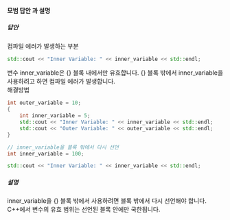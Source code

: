 #### 모범 답안 과 설명
##### 답안
컴파일 에러가 발생하는 부분
```cpp
std::cout << "Inner Variable: " << inner_variable << std::endl;
```
변수 inner_variable은 {} 블록 내에서만 유효합니다.
{} 블록 밖에서 inner_variable을 사용하려고 하면 컴파일 에러가 발생합니다.
</br>
해결방법
```cpp
int outer_variable = 10;
{
	int inner_variable = 5;
	std::cout << "Inner Variable: " << inner_variable << std::endl;
	std::cout << "Outer Variable: " << outer_variable << std::endl;
}

// inner_variable을 블록 밖에서 다시 선언
int inner_variable = 100;

std::cout << "Inner Variable: " << inner_variable << std::endl;
```

##### 설명
inner_variable을 {} 블록 밖에서 사용하려면 블록 밖에서 다시 선언해야 합니다.
C++에서 변수의 유효 범위는 선언된 블록 안에만 국한됩니다.